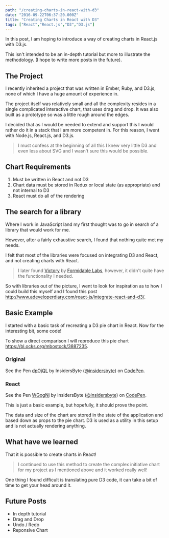 ```yaml
---
path: "/creating-charts-in-react-with-d3"
date: "2016-09-22T06:37:20.000Z"
title: "Creating Charts in React with D3"
tags: ["React","React.js","D3","D3.js"]
---
```


In this post, I am hoping to introduce a way of creating charts in React.js with
D3.js.

This isn't intended to be an in-depth tutorial but more to illustrate the
methodology. (I hope to write more posts in the future).

## The Project

I recently inherited a project that was written in Ember, Ruby, and D3.js, none
of which I have a huge amount of experience in.

The project itself was relatively small and all the complexity resides in a
single complicated interactive chart, that uses drag and drop. It was also built
as a prototype so was a little rough around the edges.

I decided that as I would be needed to extend and support this I would rather do
it in a stack that I am more competent in. For this reason, I went with Node.js,
React.js, and D3.js.

> I must confess at the beginning of all this I knew very little D3 and even
> less about SVG and I wasn't sure this would be possible.

## Chart Requirements

1. Must be written in React and not D3
1. Chart data must be stored in Redux or local state (as appropriate) and not
   internal to D3
1. React must do all of the rendering

## The search for a library

Where I work in JavaScript land my first thought was to go in search of a
library that would work for me.

However, after a fairly exhaustive search, I found that nothing quite met my
needs.

I felt that most of the libraries were focused on integrating D3 and React, and
not creating charts with React.

> I later found [Victory](https://github.com/FormidableLabs/victory) by
> [Formidable Labs](https://github.com/FormidableLabs), however, it didn't quite
> have the functionality I needed.

So with libraries out of the picture, I went to look for inspiration as to how I
could build this myself and I found this post
http://www.adeveloperdiary.com/react-js/integrate-react-and-d3/.

## Basic Example

I started with a basic task of recreating a D3 pie chart in React. Now for the
interesting bit, some code!

To show a direct comparison I will reproduce this pie chart
https://bl.ocks.org/mbostock/3887235.

### Original

<p data-height="573" data-theme-id="0" data-slug-hash="dpOjQL" data-default-tab="js" data-user="insidersbyte" data-embed-version="2" class="codepen">See the Pen <a href="http://codepen.io/insidersbyte/pen/dpOjQL/">dpOjQL</a> by InsidersByte (<a href="http://codepen.io/insidersbyte">@insidersbyte</a>) on <a href="http://codepen.io">CodePen</a>.</p>
<script async src="//assets.codepen.io/assets/embed/ei.js"></script>

### React

<p data-height="573" data-theme-id="0" data-slug-hash="WGogNj" data-default-tab="js" data-user="insidersbyte" data-embed-version="2" class="codepen">See the Pen <a href="http://codepen.io/insidersbyte/pen/WGogNj/">WGogNj</a> by InsidersByte (<a href="http://codepen.io/insidersbyte">@insidersbyte</a>) on <a href="http://codepen.io">CodePen</a>.</p>
<script async src="//assets.codepen.io/assets/embed/ei.js"></script>

This is just a basic example, but hopefully, it should prove the point.

The data and size of the chart are stored in the state of the application and
based down as props to the pie chart. D3 is used as a utility in this setup and
is not actually rendering anything.

## What have we learned

That it is possible to create charts in React!

> I continued to use this method to create the complex initiative chart for my
> project as I mentioned above and it worked really well!

One thing I found difficult is translating pure D3 code, it can take a bit of
time to get your head around it.

## Future Posts

* In depth tutorial
* Drag and Drop
* Undo / Redo
* Reponsive Chart
